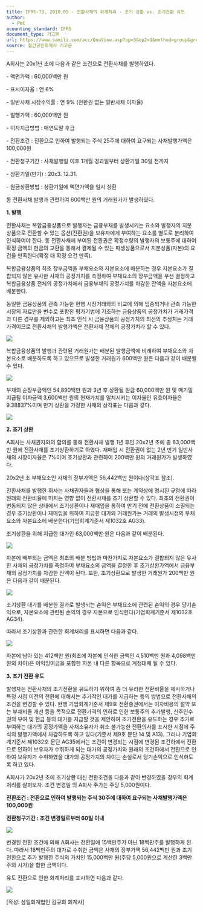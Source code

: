 ```yaml
---
title: IFRS-73, 2010.05 - 전환사채의 회계처리 - 조기 상환 vs. 조기전환 유도
author:
  - PWC
acounting_standard: IFRS
document_type: 기고문
url: https://www.samili.com/acc/QnaView.asp?op=3&op2=1&method=group&group=2086-15;1&orgcode=0&searchword=&page=29&code=IFRS%2D73%3A201005
source: 월간공인회계사 기고문
---
```

A회사는 20x1년 초에 다음과 같은 조건으로 전환사채를 발행하였다.

\- 액면가액 : 60,000백만 원

\- 표시이자율 : 연 6%

\- 일반사채 시장수익률 : 연 9% (전환권 없는 일반사채 이자율)

\- 발행가액 : 60,000백만 원

\- 이자지급방법 : 매연도말 후급

\- 전환조건 : 전환으로 인하여 발행되는 주식 25주에 대하여 요구되는 사채발행가액은 100,000원

\- 전환청구기간 : 사채발행일 이후 1개월 경과일부터 상환기일 30일 전까지

\- 상환기일(만기) : 20x3. 12.31.

\- 원금상환방법 : 상환기일에 액면가액을 일시 상환

  

동 전환사채 발행과 관련하여 600백만 원의 거래원가가 발생하였다.

  

**1\. 발행**

전환사채는 복합금융상품으로 발행자는 금융부채를 발생시키는 요소와 발행자의 지분상품으로 전환할 수 있는 옵션(전환권)을 보유자에게 부여하는 요소를 별도로 분리하여 인식하여야 한다. 동 전환사채에 부여된 전환권은 확정수량의 발행자의 보통주에 대하여 확정 금액의 현금의 교환을 통해서 결제될 수 있는 파생상품으로서 지분상품(자본)의 요건을 만족한다(확정 대 확정 요건 만족).

  

복합금융상품의 최초 장부금액을 부채요소와 자본요소에 배분하는 경우 자본요소가 결합되지 않은 유사한 사채의 공정가치를 측정하여 부채요소의 장부금액을 우선 결정하고 복합금융상품 전체의 공정가치에서 금융부채의 공정가치를 차감한 잔액을 자본요소에 배분한다.

  

동일한 금융상품의 관측 가능한 현행 시장거래와의 비교에 의해 입증되거나 관측 가능한 시장의 자료만을 변수로 포함한 평가기법에 기초하는 금융상품의 공정가치가 거래가격과 다른 경우를 제외하고는 최초 인식 시 금융상품의 공정가치의 최선의 추정치는 거래가격이므로 전환사채의 발행가액은 전환사채 전체의 공정가치라 할 수 있다.

![](https://www.samili.com/mImage/etc/organ/2013/2086/2086-15-27.gif)

  

복합금융상품의 발행과 관련된 거래원가는 배분된 발행금액에 비례하여 부채요소와 자본요소로 배분하도록 하고 있으므로 발생한 거래원가 600백만 원은 다음과 같이 배분될 수 있다.

![](https://www.samili.com/mImage/etc/organ/2013/2086/2086-15-28.gif)

  

부채의 순장부금액인 54,890백만 원과 3년 후 상환될 원금 60,000백만 원 및 매기말 지급될 이자금액 3,600백만 원의 현재가치를 일치시키는 이자율인 유효이자율은 9.38837%이며 만기 상환을 가정한 사채의 상각표는 다음과 같다.

![](https://www.samili.com/mImage/etc/organ/2013/2086/2086-15-29.gif)

  

**2\. 조기 상환**

A회사는 사채권자와의 합의를 통해 전환사채 발행 1년 후인 20x2년 초에 총 63,000백만 원에 전환사채를 조기상환하기로 하였다. 재매입 시 전환권이 없는 2년 만기 일반사채의 시장이자율은 7%이며 조기상환과 관련하여 200백만 원의 거래원가가 발생하였다.

  

20x2년 초 부채요소인 사채의 장부가액은 56,442백만 원이다(상각표 참조).

  

전환사채를 발행한 회사는 사채권자들과 협상을 통해 또는 계약상에 명시된 규정에 따라 원래의 전환비율에 미치는 영향 없이 전환사채를 조기 상환할 수 있다. 최초의 전환권이 변동되지 않은 상태에서 조기상환이나 재매입을 통하여 만기 전에 전환상품이 소멸되는 경우 조기상환이나 재매입을 위하여 지급한 대가와 거래원가는 거래의 발생시점의 부채요소와 자본요소에 배분한다(기업회계기준서 제1032호 AG33).

  

조기상환을 위해 지급한 대가인 63,000백만 원은 다음과 같이 배분된다.

![](https://www.samili.com/mImage/etc/organ/2013/2086/2086-15-30.gif)

  

자본에 배부되는 금액은 최초의 배분 방법과 마찬가지로 자본요소가 결합되지 않은 유사한 사채의 공정가치를 측정하여 부채요소의 금액을 결정한 후 조기상환가액에서 금융부채의 공정가치를 차감한 잔액이 된다. 또한, 조기상환으로 발생한 거래원가 200백만 원은 다음과 같이 배분된다.

![](https://www.samili.com/mImage/etc/organ/2013/2086/2086-15-31.gif)

  

조기상환 대가를 배분한 결과로 발생되는 손익은 부채요소에 관련된 손익의 경우 당기손익으로, 자본요소에 관련된 손익의 경우 자본으로 인식한다(기업회계기준서 제1032호 AG34).

  

따라서 조기상환과 관련한 회계처리를 표시하면 다음과 같다.

![](https://www.samili.com/mImage/etc/organ/2013/2086/2086-15-32.gif)

  

자본에 남아 있는 412백만 원(최초에 자본에 인식한 금액인 4,510백만 원과 4,098백만 원의 차이)은 이익잉여금을 포함한 자본 내 다른 항목으로 계정대체 될 수 있다.

  

**3\. 조기 전환 유도**

발행자는 전환사채의 조기전환을 유도하기 위하여 좀 더 유리한 전환비율을 제시하거나 특정 시점 이전의 전환에 대해서는 추가적인 대가를 지급하는 등의 방법으로 전환사채의 조건을 변경할 수 있다. 현행 기업회계기준서 제9호 전환증권에서는 이자비용의 절약 또는 부채비율 개선 등을 목적으로 전환가격의 인하로 인한 보통주의 추가발행, 신주인수권의 부여 및 현금 등의 대가를 지급할 것을 제안하여 조기전환을 유도하는 경우 추가로 부여하는 대가의 공정가액을 사채소유자가 취소 불가능한 전환의사를 표시한 시점에 주식의 발행가액에서 차감하도록 하고 있다(기준서 제9호 문단 14 및 A13). 그러나 기업회계기준서 제1032호 문단 AG35에서는 조건이 변경되는 시점에 변경된 조건하에서 전환으로 인하여 보유자가 수취하게 되는 대가의 공정가치와 원래의 조건하에서 전환으로 인하여 보유자가 수취하였을 대가의 공정가치의 차이는 손실로서 당기손익으로 인식하도록 하고 있다.

  

A회사가 20x2년 초에 조기상환 대신 전환조건을 다음과 같이 변경하였을 경우의 회계처리를 살펴보자. 조건 변경일 의 A회사 주가는 주당 5,000원이다.

  

**전환조건 : 전환으로 인하여 발행되는 주식 30주에 대하여 요구되는 사채발행가액은 100,000원**

**전환청구기간 : 조건 변경일로부터 60일 이내**

  

![](https://www.samili.com/mImage/etc/organ/2013/2086/2086-15-33.gif)

  

변경된 전환 조건에 의해 A회사는 전환일에 15백만주가 아닌 18백만주를 발행하게 된다. 따라서 18백만주의 대가로 수취한 금액은 사채의 장부가액 56,442백만 원과 조기전환으로 추가 발행한 주식의 가치인 15,000백만 원(주당 5,000원으로 계산한 3백만주의 시가)을 합한 금액이다.

  

유도 전환으로 인한 회계처리를 표시하면 다음과 같다.

![](https://www.samili.com/mImage/etc/organ/2013/2086/2086-15-34.gif)

  

\[작성: 삼일회계법인 김규희 회계사\]